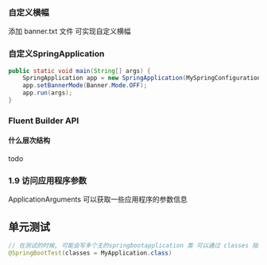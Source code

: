 ### 自定义横幅

添加 banner.txt 文件 可实现自定义横幅

### 自定义SpringApplication
```java
public static void main(String[] args) {
    SpringApplication app = new SpringApplication(MySpringConfiguration.class);
    app.setBannerMode(Banner.Mode.OFF);
    app.run(args);
}
```
### Fluent Builder API

#### 什么层次结构
todo

### 1.9 访问应用程序参数

ApplicationArguments 可以获取一些应用程序的参数信息

## 单元测试
```java
// 在测试的时候, 可能会写多个主的springbootapplication 类 可以通过 classes 指定 spring boot 的 application
@SpringBootTest(classes = MyApplication.class)
```
